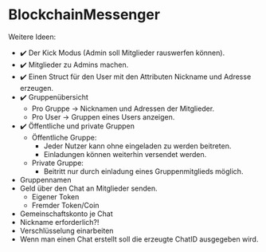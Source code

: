 # BlockchainMessenger

Weitere Ideen:
- ✔️ Der Kick Modus (Admin soll Mitglieder rauswerfen können).
- ✔️ Mitglieder zu Admins machen.
- ✔️ Einen Struct für den User mit den Attributen Nickname und Adresse erzeugen.
- ✔️ Gruppenübersicht
    - Pro Gruppe -> Nicknamen und Adressen der Mitglieder.
    - Pro User -> Gruppen eines Users anzeigen.
- ✔️ Öffentliche und private Gruppen
    - Öffentliche Gruppe:
        - Jeder Nutzer kann ohne eingeladen zu werden beitreten.
        - Einladungen können weiterhin versendet werden.
    - Private Gruppe:
        - Beitritt nur durch einladung eines Gruppenmitglieds möglich.
- Gruppennamen
- Geld über den Chat an Mitglieder senden.
    - Eigener Token
    - Fremder Token/Coin
- Gemeinschaftskonto je Chat
- Nickname erforderlich?!
- Verschlüsselung einarbeiten
- Wenn man einen Chat erstellt soll die erzeugte ChatID ausgegeben wird.

